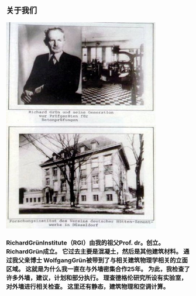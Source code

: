 ## 关于我们
![about1](/about1.jpg)
![about1](/about2.jpg)
### RichardGrünInstitute（RGI）由我的祖父Prof. dr。创立。 RichardGrün成立。 它过去主要是混凝土，然后是其他建筑材料。 通过我父亲博士 WolfgangGrün被带到了与相关建筑物理学相关的立面区域。 这就是为什么我一直在与外墙密集合作25年。 为此，我检查了许多外墙，建议，计划和部分执行。 理查德格伦研究所设有实验室，对外墙进行相关检查。 这里还有静态，建筑物理和空调计算。